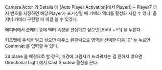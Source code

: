 Camera Actor 의 Details 에 [Auto Player Activation]에서
Player0 ~ Player7 까지 번호를 지정하면 해당 Player가 포커싱될 때
카메라 액터를 활성화 시킬 수 있다.
옵저버 카메라 구현할 때 이걸 쓸 수 있겠네.


에디터에서 플레이 중에 액터 속성을 편집하고 싶으면 [Shfit + F1] 을 누른다.


키즈멧에 주석을 달고 싶으면 마우스 왼클릭으로 영역을 선택한 다음 'C' 늘 누르면 Commnet 를 입력할 수 있다.

2d plane 을 배경으로 할 경우, 배경에 그림자가 드리워지는 걸 원하지 않으면 Directional Light 에서
Cast Shadow 옵션을 끈다.